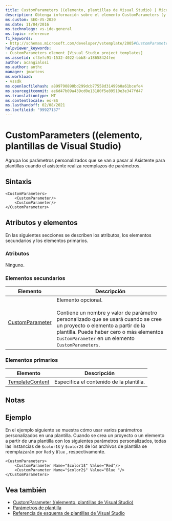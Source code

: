 ```yaml
---
title: CustomParameters ((elemento, plantillas de Visual Studio) | Microsoft Docs
description: Obtenga información sobre el elemento CustomParameters (y cómo agrupa los parámetros personalizados que se van a pasar al Asistente para plantillas cuando el asistente realiza reemplazos de parámetros.
ms.custom: SEO-VS-2020
ms.date: 11/04/2016
ms.technology: vs-ide-general
ms.topic: reference
f1_keywords:
- http://schemas.microsoft.com/developer/vstemplate/2005#CustomParameters
helpviewer_keywords:
- CustomParameters element [Visual Studio project templates]
ms.assetid: cf3efc91-1532-4022-bbb8-a18658424fee
author: acangialosi
ms.author: anthc
manager: jmartens
ms.workload:
- vssdk
ms.openlocfilehash: a899790890bd299dcb77558d31499b0a61bcefe4
ms.sourcegitcommit: ae6d47b09a439cd0e13180f5e89510e3e347fd47
ms.translationtype: MT
ms.contentlocale: es-ES
ms.lasthandoff: 02/08/2021
ms.locfileid: "99927137"
---
```

# <a name="customparameters-element-visual-studio-templates"></a>CustomParameters ((elemento, plantillas de Visual Studio)
Agrupa los parámetros personalizados que se van a pasar al Asistente para plantillas cuando el asistente realiza reemplazos de parámetros.

## <a name="syntax"></a>Sintaxis

```
<CustomParameters>
    <CustomParameter/>
    <CustomParameter/>
</CustomParameters>
```

## <a name="attributes-and-elements"></a>Atributos y elementos
 En las siguientes secciones se describen los atributos, los elementos secundarios y los elementos primarios.

### <a name="attributes"></a>Atributos
 Ninguno.

### <a name="child-elements"></a>Elementos secundarios

|Elemento|Descripción|
|-------------|-----------------|
|[CustomParameter](../extensibility/customparameter-element-visual-studio-templates.md)|Elemento opcional.<br /><br /> Contiene un nombre y valor de parámetro personalizado que se usará cuando se cree un proyecto o elemento a partir de la plantilla. Puede haber cero o más elementos `CustomParameter` en un elemento `CustomParameters`.|

### <a name="parent-elements"></a>Elementos primarios

|Elemento|Descripción|
|-------------|-----------------|
|[TemplateContent](../extensibility/templatecontent-element-visual-studio-templates.md)|Especifica el contenido de la plantilla.|

## <a name="remarks"></a>Notas

## <a name="example"></a>Ejemplo
 En el ejemplo siguiente se muestra cómo usar varios parámetros personalizados en una plantilla. Cuando se crea un proyecto o un elemento a partir de una plantilla con los siguientes parámetros personalizados, todas las instancias de `$color1$` y `$color2$` de los archivos de plantilla se reemplazarán por `Red` y `Blue` , respectivamente.

```
<CustomParameters>
    <CustomParameter Name="$color1$" Value="Red"/>
    <CustomParameter Name="$color2$" Value="Blue "/>
</CustomParameters>
```

## <a name="see-also"></a>Vea también
- [CustomParameter ((elemento, plantillas de Visual Studio)](../extensibility/customparameter-element-visual-studio-templates.md)
- [Parámetros de plantilla](../ide/template-parameters.md)
- [Referencia de esquema de plantillas de Visual Studio](../extensibility/visual-studio-template-schema-reference.md)
